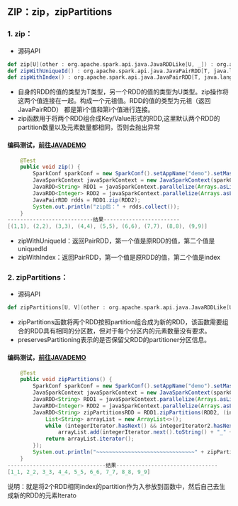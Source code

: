 ## ZIP：zip，zipPartitions
### 1. zip：
* 源码API
```scala
def zip[U](other : org.apache.spark.api.java.JavaRDDLike[U, _]) : org.apache.spark.api.java.JavaPairRDD[T, U] = { /* compiled code */ }
def zipWithUniqueId() : org.apache.spark.api.java.JavaPairRDD[T, java.lang.Long] = { /* compiled code */ }
def zipWithIndex() : org.apache.spark.api.java.JavaPairRDD[T, java.lang.Long] = { /* compiled code */ }
```
* 自身的RDD的值的类型为T类型，另一个RDD的值的类型为U类型。zip操作将这两个值连接在一起。构成一个元祖值。RDD的值的类型为元祖（返回JavaPairRDD） 
都是第i个值和第i个值进行连接。  
* zip函数用于将两个RDD组合成Key/Value形式的RDD,这里默认两个RDD的partition数量以及元素数量都相同，否则会抛出异常  
#### 编码测试，[前往JAVADEMO](https://github.com/lk6678979/owp-spark/blob/master/java-rdd/src/main/java/com/owp/rdddemo/Zip.java) 
```java
    @Test
    public void zip() {
        SparkConf sparkConf = new SparkConf().setAppName("demo").setMaster("local").set("spark.executor.memory", "1g");
        JavaSparkContext javaSparkContext = new JavaSparkContext(sparkConf);
        JavaRDD<String> RDD1 = javaSparkContext.parallelize(Arrays.asList("1", "2", "3", "4", "5", "6", "7", "8", "9"), 3);
        JavaRDD<Integer> RDD2 = javaSparkContext.parallelize(Arrays.asList(1, 2, 3, 4, 5, 6, 7, 8, 9), 3);
        JavaPairRDD rdds = RDD1.zip(RDD2);
        System.out.println("zip后：" + rdds.collect());
    }
---------------------------结果------------------------
[(1,1), (2,2), (3,3), (4,4), (5,5), (6,6), (7,7), (8,8), (9,9)]
```
* zipWithUniqueId：返回PairRDD，第一个值是原RDD的值，第二个值是uniquedId
* zipWithIndex：返回PairRDD，第一个值是原RDD的值，第二个值是index
### 2. zipPartitions：
* 源码API
```scala
def zipPartitions[U, V](other : org.apache.spark.api.java.JavaRDDLike[U, _], f : org.apache.spark.api.java.function.FlatMapFunction2[java.util.Iterator[T], java.util.Iterator[U], V]) : org.apache.spark.api.java.JavaRDD[V] = { /* compiled code */ }
```
* zipPartitions函数将两个RDD按照partition组合成为新的RDD，该函数需要组合的RDD具有相同的分区数，但对于每个分区内的元素数量没有要求。 
* preservesPartitioning表示的是否保留父RDD的partitioner分区信息。 
#### 编码测试，[前往JAVADEMO](https://github.com/lk6678979/owp-spark/blob/master/java-rdd/src/main/java/com/owp/rdddemo/ZipPartitions.java) 
```java
    @Test
    public void zipPartitions() {
        SparkConf sparkConf = new SparkConf().setAppName("demo").setMaster("local").set("spark.executor.memory", "1g");
        JavaSparkContext javaSparkContext = new JavaSparkContext(sparkConf);
        JavaRDD<String> RDD1 = javaSparkContext.parallelize(Arrays.asList("1", "2", "3", "4", "5", "6", "7", "8", "9"), 3);
        JavaRDD<Integer> RDD2 = javaSparkContext.parallelize(Arrays.asList(1, 2, 3, 4, 5, 6, 7, 8, 9, 10), 3);
        JavaRDD<String> zipPartitionsRDD = RDD1.zipPartitions(RDD2, (integerIterator, integerIterator2) -> {
            List<String> arrayList = new ArrayList<>();
            while (integerIterator.hasNext() && integerIterator2.hasNext())
                arrayList.add(integerIterator.next().toString() + "_" + integerIterator2.next().toString());
            return arrayList.iterator();
        });
        System.out.println("~~~~~~~~~~~~~~~~~~~~~~~~~~~~~~~" + zipPartitionsRDD.collect());
    }
-------------------------------结果--------------------------------
[1_1, 2_2, 3_3, 4_4, 5_5, 6_6, 7_7, 8_8, 9_9]
```
说明：就是将2个RDD相同index的partition作为入参放到函数中，然后自己去生成新的RDD的元素Iterato
